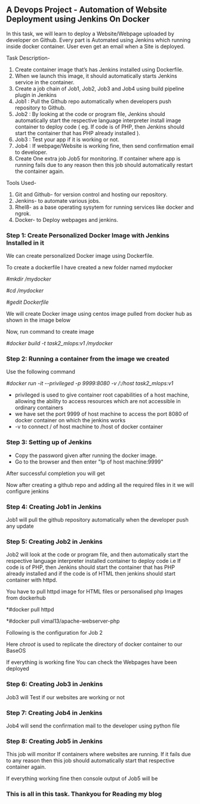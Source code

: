 ## **A Devops Project - Automation of Website Deployment using Jenkins On Docker**

In this task, we will learn  to deploy a Website/Webpage uploaded by developer on Github. Every part is Automated using Jenkins which running inside docker container. User even get an email when a Site is deployed.

Task Description-
1. Create container image that’s has Jenkins installed using Dockerfile.
2. When we launch this image, it should automatically starts Jenkins service in the container.
3. Create a job chain of Job1, Job2, Job3 and Job4 using build pipeline plugin in Jenkins
4. Job1 : Pull the Github repo automatically when developers push repository to Github.
5. Job2 : By looking at the code or program file, Jenkins should automatically start the respective language interpreter install image container to deploy code ( eg. If code is of PHP, then Jenkins should start the container that has PHP already installed ).
6. Job3 : Test your app if it is working or not.
7. Job4 : If webpage/Website is working fine, then send confirmation email to developer.
8. Create One extra job Job5 for monitoring. If container where app is running fails due to any reason then this job should automatically restart the container again.

Tools Used-
1. Git and Github- for version control and hosting our repository.
2. Jenkins- to automate various jobs.
3. Rhel8- as a base operating sysytem for running services like docker and ngrok.
4. Docker- to Deploy webpages and jenkins.

### Step 1:  Create Personalized Docker Image with Jenkins Installed in it
We can create personalized Docker image using Dockerfile.

To create a dockerfile I have created a new folder named mydocker

*#mkdir  /mydocker*

*#cd  /mydocker*

*#gedit Dockerfile*

We will create Docker image using centos image pulled from docker hub as shown in the image below

Now, run command to create image

*#docker build -t task2_mlops:v1 /mydocker*

### Step 2: Running a container from the image we created
Use the following command 

*#docker run -it --privileged -p 9999:8080 -v /:/host task2_mlops:v1*
- privileged is used to give container root capabilities of a host machine, allowing the ability to access resources which are not accessible in ordinary containers
- we have set the port 9999 of host machine to access the port 8080 of docker container on which the jenkins works
- -v to connect / of host machine to /host of docker container

### Step 3: Setting up of Jenkins 
- Copy the password given after running the docker image.
- Go to the browser and then enter "Ip of host machine:9999"

After successful completion you will get

Now after creating a github repo and adding all the required files in it we will configure jenkins

### Step 4: Creating Job1 in Jenkins
Job1 will pull the github repository automatically when the developer push any update

### Step 5: Creating Job2 in Jenkins
Job2 will look at the code or program file, and then automatically start the respective language interpreter installed  container to deploy code i.e If code is of PHP, then Jenkins should start the container that has PHP already installed and if the code is of HTML then jenkins should start container with httpd.

You have to pull httpd image for HTML files or personalised php Images from dockerhub 

*#docker pull httpd

*#docker pull vimal13/apache-webserver-php

Following is the configuration for Job 2


Here *chroot* is used to replicate the directory of docker container to our BaseOS

If everything is working fine You can check the Webpages have been deployed

### Step 6: Creating Job3 in Jenkins
Job3 will Test if our websites are working or not

### Step 7: Creating Job4 in Jenkins
Job4 will send the confirmation mail to the developer using python file


### Step 8: Creating Job5 in Jenkins
This job will monitor If containers where websites are running. If it fails due to any reason then this job should automatically start that respective container again.


If everything working fine then console output of Job5 will be


### This is all in this task. Thankyou for Reading my blog












